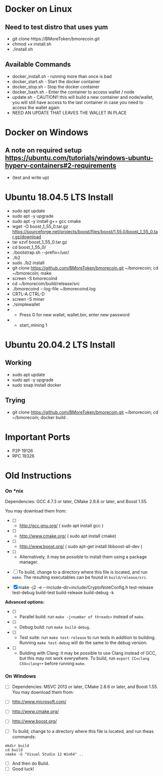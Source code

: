 # Docker on Linux 
## Need to test distro that uses yum
* git clone https://BMoreToken/bmorecoin.git
* chmod +x install.sh
* ./install.sh

## Available Commands
* docker_install.sh - running more than once is bad
* docker_start.sh - Start the docker container
* docker_stop.sh - Stop the docker container
* docker_bash.sh - Enter the container to access wallet / node
* update.sh - CAUTION!! this will build a new container and node/wallet, you will still have access to the last container in case you need to access the wallet again
* NEED AN UPDATE THAT LEAVES THE WALLET IN PLACE 



# Docker on Windows
## A note on required setup https://ubuntu.com/tutorials/windows-ubuntu-hyperv-containers#2-requirements
* (test and write up)


# Ubuntu 18.04.5 LTS Install
* sudo apt update
* sudo apt -y upgrade
* sudo apt -y install g++ gcc cmake
* wget -O boost_1_55_0.tar.gz https://sourceforge.net/projects/boost/files/boost/1.55.0/boost_1_55_0.tar.gz/download
* tar xzvf boost_1_55_0.tar.gz
* cd boost_1_55_0/
* ./bootstrap.sh --prefix=/usr/
* ./b2
* sudo ./b2 install
* git clone https://github.com/BMoreToken/bmorecoin.git ~/bmorecoin; cd ~/bmorecoin; make
* screen -S bmorecoind
* cd ~/bmorecoin/build/release/src
* ./bmorecoind --log-file ~/bmorecoind.log
* CRTL-A CTRL-D
* screen -S miner
* ./simplewallet
* * Press G for new wallet, wallet.bin, enter new password
* * start_mining 1 

# Ubuntu 20.04.2 LTS Install
## Working
* sudo apt update
* sudo apt -y upgrade
* sudo snap install docker
## Trying
* git clone https://github.com/BMoreToken/bmorecoin.git ~/bmorecoin; cd ~/bmorecoin; docker build .

# Important Ports
* P2P 19126
* RPC 19326


# Old Instructions

### On *nix

Dependencies: GCC 4.7.3 or later, CMake 2.8.6 or later, and Boost 1.55.

You may download them from:


- [ ] * http://gcc.gnu.org/ (  sudo apt install gcc )
- [ ] * http://www.cmake.org/ ( sudo apt install cmake)
- [ ] * http://www.boost.org/ ( sudo apt-get install libboost-all-dev )
- [ ] * Alternatively, it may be possible to install them using a package manager.

- [ ] To build, change to a directory where this file is located, and run `make`. The resulting executables can be found in `build/release/src`.
- [x] make -j2 -e --include-dir=include/CryptoNoteConfig.h test-release test-debug build-test build-release build-debug -k 

**Advanced options:**

- [ ] * Parallel build: run `make -j<number of threads>` instead of `make`.
- [ ] * Debug build: run `make build-debug`.
- [ ] * Test suite: run `make test-release` to run tests in addition to building. Running `make test-debug` will do the same to the debug version.
- [ ] * Building with Clang: it may be possible to use Clang instead of GCC, but this may not work everywhere. To build, run `export CC=clang CXX=clang++` before running `make`.

### On Windows
- [ ] Dependencies: MSVC 2013 or later, CMake 2.8.6 or later, and Boost 1.55. You may download them from:

- [ ]  http://www.microsoft.com/
- [ ]  http://www.cmake.org/
- [ ]  http://www.boost.org/

- [ ] To build, change to a directory where this file is located, and run theas commands: 
```
mkdir build
cd build
cmake -G "Visual Studio 12 Win64" ..
```

- [ ] And then do Build.
- [ ] Good luck!
